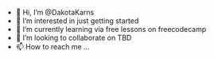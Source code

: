 - 👋 Hi, I’m @DakotaKarns
- 👀 I’m interested in just getting started
- 🌱 I’m currently learning via free lessons on freecodecamp
- 💞️ I’m looking to collaborate on TBD
- 📫 How to reach me ...

<!---
DakotaKarns/DakotaKarns is a ✨ special ✨ repository because its `README.md` (this file) appears on your GitHub profile.
You can click the Preview link to take a look at your changes.
--->
